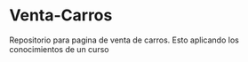 # Venta-Carros
Repositorio para pagina de venta de carros. Esto aplicando los conocimientos de un curso
